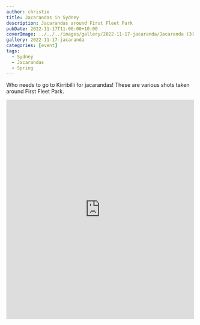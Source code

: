 ```yaml
---
author: christie
title: Jacarandas in Sydney
description: Jacarandas around First Fleet Park
pubDate: 2022-11-17T11:00:00+10:00
coverImage: ../../../images/gallery/2022-11-17-jacaranda/Jacaranda (3).jpeg
gallery: 2022-11-17-jacaranda
categories: [event]
tags:
  - Sydney
  - Jacarandas
  - Spring
---
```


Who needs to go to Kirribilli for jacarandas! These are various shots taken around First Fleet Park.

<iframe src="https://www.facebook.com/plugins/post.php?href=https%3A%2F%2Fwww.facebook.com%2Fchris1.tham%2Fposts%2Fpfbid02SrnZ4eWCdm8ofMYW5gkjNhFCztL8ELdk59SpicHhMLozEuB3VpJiSX4fNuW42vYtl&show_text=true&width=500" width="500" height="582" style="border:none;overflow:hidden" scrolling="no" frameborder="0" allowfullscreen="true" allow="autoplay; clipboard-write; encrypted-media; picture-in-picture; web-share"></iframe>
